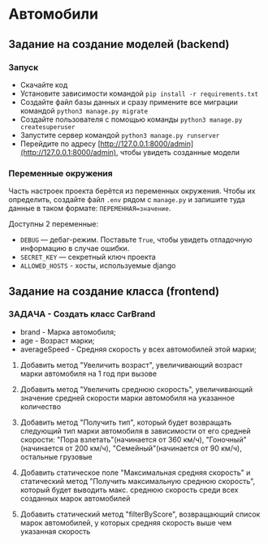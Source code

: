 # Автомобили

## Задание на создание моделей (backend)

### Запуск

- Скачайте код
- Установите зависимости командой `pip install -r requirements.txt`
- Создайте файл базы данных и сразу примените все миграции командой `python3 manage.py migrate`
- Создайте пользователя с помощью команды `python3 manage.py createsuperuser`
- Запустите сервер командой `python3 manage.py runserver`
- Перейдите по адресу [http://127.0.0.1:8000/admin](http://127.0.0.1:8000/admin), чтобы увидеть созданные модели

### Переменные окружения

Часть настроек проекта берётся из переменных окружения. Чтобы их определить, создайте файл `.env` рядом с `manage.py` и запишите туда данные в таком формате: `ПЕРЕМЕННАЯ=значение`.

Доступны 2 переменные:
- `DEBUG` — дебаг-режим. Поставьте `True`, чтобы увидеть отладочную информацию в случае ошибки.
- `SECRET_KEY` — секретный ключ проекта
- `ALLOWED_HOSTS` - хосты, используемые django

## Задание на создание класса (frontend)

### ЗАДАЧА - Создать класс CarBrand

 * brand - Марка автомобиля;
 * age - Возраст марки;
 * averageSpeed - Средняя скорость у всех автомобилей этой марки;

 1. Добавить метод "Увеличить возраст", увеличивающий возраст марки автомобиля на 1 год при вызове

 2. Добавить метод "Увеличить среднюю скорость", увеличивающий значение средней скорости марки автомобиля на указанное количество

 3. Добавить метод "Получить тип", который будет возвращать следующий тип марки автомобиля в зависимости от его средней скорости:
"Пора взлетать"(начинается от 360 км/ч), "Гоночный"(начинается от 200 км/ч), "Семейный"(начинается от 90 км/ч), остальные грузовые

 4. Добавить статическое поле "Максимальная средняя скорость" и статический метод "Получить максимальную среднюю скорость", который
будет выводить макс. среднюю скорость среди всех созданных марок автомобилей

 5. Добавить статический метод "filterByScore", возвращающий список марок автомобилей, у которых средняя скорость выше чем указанная
скорость

